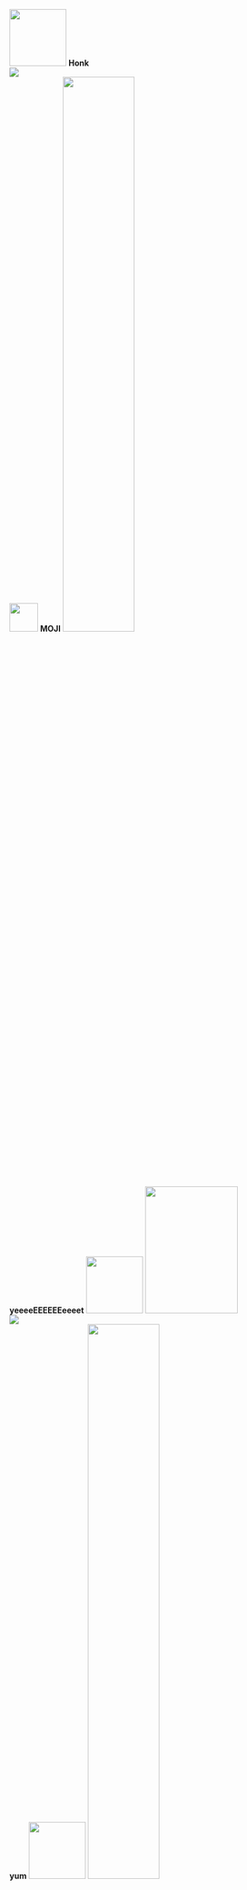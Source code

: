 <a href="https://github.com/"><img src="https://i.giphy.com/media/KzJkzjggfGN5Py6nkT/200.webp" width="100" /></a>
<b>Honk</b>
<br>
<img src="https://invidget.switchblade.xyz/NaXhwqWxV9"/>
<br>
<img width="50px" height="50px" src="https://discord.com/assets/f8389ca1a741a115313bede9ac02e2c0.svg"/>
<b>MOJI</b>
<img width="50%" height="50%" src="https://raw.githubusercontent.com/yumm-b612/moji.py/f888e44b6319f2a9519de7d4fdd04c9294595fad/branding%20logos/discord/Discord-Wordmark-Color.svg"/>
<br>
<b>yeeeeEEEEEEeeeet</b>
<img src="https://i.giphy.com/media/LMt9638dO8dftAjtco/200.webp" width="100" />
<img width="162.75" height="223.125" src="https://raw.githubusercontent.com/yumm-b612/moji.py/main/utils/assets/moji/moji_hd.png"/>
<br>
<img align="center" src="https://github-readme-stats.vercel.app/api/top-langs/?username=yumm-b612&theme=dark&layout=compact"/>
<br>
<b>yum</b>
<img src="https://i.giphy.com/media/IdyAQJVN2kVPNUrojM/200.webp" width="100" />
<img width="50%" height="50%" src="https://archlinux.org/static/logos/archlinux-logo-dark-90dpi.ebdee92a15b3.png"/>
